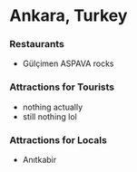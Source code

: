 # Ankara, Turkey

### Restaurants
- Gülçimen ASPAVA rocks

### Attractions for Tourists
- nothing actually
- still nothing lol

### Attractions for Locals

- Anıtkabir